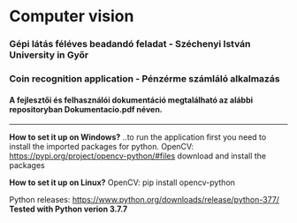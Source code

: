 # Computer vision
### Gépi látás féléves beadandó feladat - Széchenyi István University in Győr
### Coin recognition application - Pénzérme számláló alkalmazás 

#### A fejlesztői és felhasználói dokumentáció megtalálható az alábbi repositoryban Dokumentacio.pdf néven.




--------------------------------------------------------------------------------------


**How to set it up on Windows?**
 ..to run the application first you need to install the imported packages for python.
 OpenCV: https://pypi.org/project/opencv-python/#files  download and install the packages


**How to set it up on Linux?**
OpenCV: pip install opencv-python



Python releases: https://www.python.org/downloads/release/python-377/
**Tested with Python verion 3.7.7**
